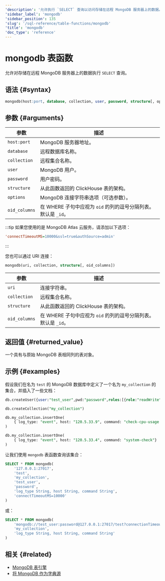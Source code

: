 ```yaml
---
'description': '允许执行 `SELECT` 查询以访问存储在远程 MongoDB 服务器上的数据。'
'sidebar_label': 'mongodb'
'sidebar_position': 135
'slug': '/sql-reference/table-functions/mongodb'
'title': 'mongodb'
'doc_type': 'reference'
---
```



# mongodb 表函数

允许对存储在远程 MongoDB 服务器上的数据执行 `SELECT` 查询。

## 语法 {#syntax}

```sql
mongodb(host:port, database, collection, user, password, structure[, options[, oid_columns]])
```

## 参数 {#arguments}

| 参数          | 描述                                                                                                   |
|---------------|--------------------------------------------------------------------------------------------------------|
| `host:port`   | MongoDB 服务器地址。                                                                                 |
| `database`    | 远程数据库名称。                                                                                       |
| `collection`  | 远程集合名称。                                                                                       |
| `user`        | MongoDB 用户。                                                                                         |
| `password`    | 用户密码。                                                                                            |
| `structure`   | 从此函数返回的 ClickHouse 表的架构。                                                                   |
| `options`     | MongoDB 连接字符串选项（可选参数）。                                                                  |
| `oid_columns` | 在 WHERE 子句中应视为 `oid` 的列的逗号分隔列表。默认是 `_id`。                                           |

:::tip
如果您使用的是 MongoDB Atlas 云服务，请添加以下选项：

```ini
'connectTimeoutMS=10000&ssl=true&authSource=admin'
```
:::

您也可以通过 URI 连接：

```sql
mongodb(uri, collection, structure[, oid_columns])
```

| 参数          | 描述                                                                                                   |
|---------------|--------------------------------------------------------------------------------------------------------|
| `uri`         | 连接字符串。                                                                                           |
| `collection`  | 远程集合名称。                                                                                       |
| `structure`   | 从此函数返回的 ClickHouse 表的架构。                                                                   |
| `oid_columns` | 在 WHERE 子句中应视为 `oid` 的列的逗号分隔列表。默认是 `_id`。                                           |

## 返回值 {#returned_value}

一个具有与原始 MongoDB 表相同列的表对象。

## 示例 {#examples}

假设我们在名为 `test` 的 MongoDB 数据库中定义了一个名为 `my_collection` 的集合，并插入了一些文档：

```sql
db.createUser({user:"test_user",pwd:"password",roles:[{role:"readWrite",db:"test"}]})

db.createCollection("my_collection")

db.my_collection.insertOne(
    { log_type: "event", host: "120.5.33.9", command: "check-cpu-usage -w 75 -c 90" }
)

db.my_collection.insertOne(
    { log_type: "event", host: "120.5.33.4", command: "system-check"}
)
```

让我们使用 `mongodb` 表函数查询该集合：

```sql
SELECT * FROM mongodb(
    '127.0.0.1:27017',
    'test',
    'my_collection',
    'test_user',
    'password',
    'log_type String, host String, command String',
    'connectTimeoutMS=10000'
)
```

或：

```sql
SELECT * FROM mongodb(
    'mongodb://test_user:password@127.0.0.1:27017/test?connectionTimeoutMS=10000',
    'my_collection',
    'log_type String, host String, command String'
)
```

## 相关 {#related}

- [MongoDB 表引擎](engines/table-engines/integrations/mongodb.md)
- [将 MongoDB 作为字典源](sql-reference/dictionaries/index.md#mongodb)
